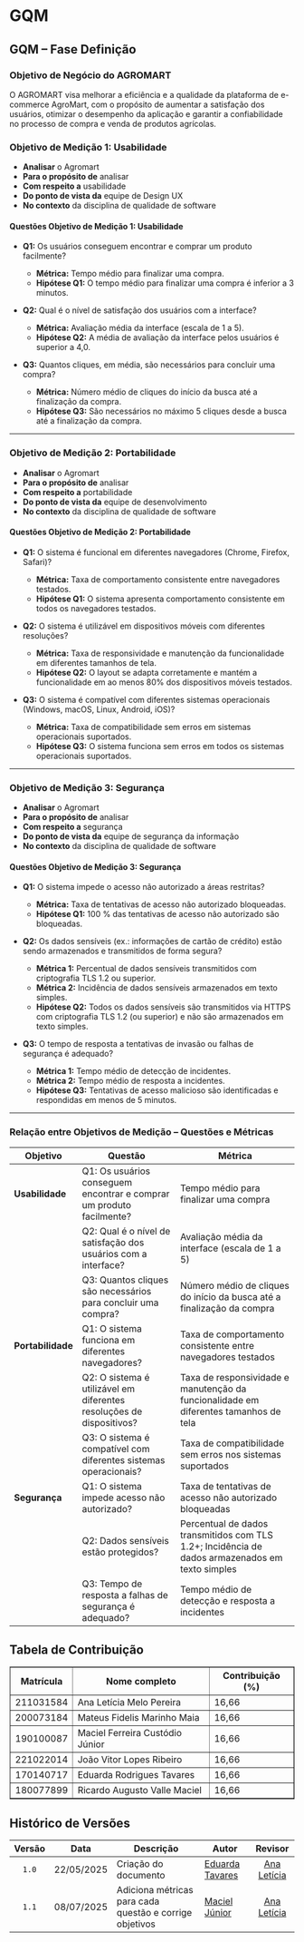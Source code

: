 # GQM

## GQM – Fase Definição

### Objetivo de Negócio do AGROMART

O AGROMART visa melhorar a eficiência e a qualidade da plataforma de e-commerce AgroMart, com o propósito de aumentar a satisfação dos usuários, otimizar o desempenho da aplicação e garantir a confiabilidade no processo de compra e venda de produtos agrícolas.

### Objetivo de Medição 1: Usabilidade

- **Analisar** o Agromart
- **Para o propósito de** analisar
- **Com respeito a** usabilidade
- **Do ponto de vista da** equipe de Design UX
- **No contexto** da disciplina de qualidade de software

#### Questões Objetivo de Medição 1: Usabilidade

- **Q1:** Os usuários conseguem encontrar e comprar um produto facilmente?
  - **Métrica:** Tempo médio para finalizar uma compra.
  - **Hipótese Q1:** O tempo médio para finalizar uma compra é inferior a 3 minutos.

- **Q2:** Qual é o nível de satisfação dos usuários com a interface?
  - **Métrica:** Avaliação média da interface (escala de 1 a 5).
  - **Hipótese Q2:** A média de avaliação da interface pelos usuários é superior a 4,0.

- **Q3:** Quantos cliques, em média, são necessários para concluir uma compra?
  - **Métrica:** Número médio de cliques do início da busca até a finalização da compra.
  - **Hipótese Q3:** São necessários no máximo 5 cliques desde a busca até a finalização da compra.

---

### Objetivo de Medição 2: Portabilidade

- **Analisar** o Agromart
- **Para o propósito de** analisar
- **Com respeito a** portabilidade
- **Do ponto de vista da** equipe de desenvolvimento
- **No contexto** da disciplina de qualidade de software

#### Questões Objetivo de Medição 2: Portabilidade

- **Q1:** O sistema é funcional em diferentes navegadores (Chrome, Firefox, Safari)?
  - **Métrica:** Taxa de comportamento consistente entre navegadores testados.
  - **Hipótese Q1:** O sistema apresenta comportamento consistente em todos os navegadores testados.

- **Q2:** O sistema é utilizável em dispositivos móveis com diferentes resoluções?
  - **Métrica:** Taxa de responsividade e manutenção da funcionalidade em diferentes tamanhos de tela.
  - **Hipótese Q2:** O layout se adapta corretamente e mantém a funcionalidade em ao menos 80% dos dispositivos móveis testados.

- **Q3:** O sistema é compatível com diferentes sistemas operacionais (Windows, macOS, Linux, Android, iOS)?
  - **Métrica:** Taxa de compatibilidade sem erros em sistemas operacionais suportados.
  - **Hipótese Q3:** O sistema funciona sem erros em todos os sistemas operacionais suportados.

---

### Objetivo de Medição 3: Segurança

- **Analisar** o Agromart
- **Para o propósito de** analisar
- **Com respeito a** segurança
- **Do ponto de vista da** equipe de segurança da informação
- **No contexto** da disciplina de qualidade de software

#### Questões Objetivo de Medição 3: Segurança

- **Q1:** O sistema impede o acesso não autorizado a áreas restritas?
  - **Métrica:** Taxa de tentativas de acesso não autorizado bloqueadas.
  - **Hipótese Q1:** 100 % das tentativas de acesso não autorizado são bloqueadas.

- **Q2:** Os dados sensíveis (ex.: informações de cartão de crédito) estão sendo armazenados e transmitidos de forma segura?
  - **Métrica 1:** Percentual de dados sensíveis transmitidos com criptografia TLS 1.2 ou superior.
  - **Métrica 2:** Incidência de dados sensíveis armazenados em texto simples.
  - **Hipótese Q2:** Todos os dados sensíveis são transmitidos via HTTPS com criptografia TLS 1.2 (ou superior) e não são armazenados em texto simples.

- **Q3:** O tempo de resposta a tentativas de invasão ou falhas de segurança é adequado?
  - **Métrica 1:** Tempo médio de detecção de incidentes.
  - **Métrica 2:** Tempo médio de resposta a incidentes.
  - **Hipótese Q3:** Tentativas de acesso malicioso são identificadas e respondidas em menos de 5 minutos.

---

### Relação entre Objetivos de Medição – Questões e Métricas

| Objetivo       | Questão                                                                 | Métrica                                                                                     |
|----------------|-------------------------------------------------------------------------|---------------------------------------------------------------------------------------------|
| **Usabilidade** | Q1: Os usuários conseguem encontrar e comprar um produto facilmente?    | Tempo médio para finalizar uma compra                                                      |
|                | Q2: Qual é o nível de satisfação dos usuários com a interface?           | Avaliação média da interface (escala de 1 a 5)                                              |
|                | Q3: Quantos cliques são necessários para concluir uma compra?            | Número médio de cliques do início da busca até a finalização da compra                     |
| **Portabilidade** | Q1: O sistema funciona em diferentes navegadores?                     | Taxa de comportamento consistente entre navegadores testados                                |
|                | Q2: O sistema é utilizável em diferentes resoluções de dispositivos?     | Taxa de responsividade e manutenção da funcionalidade em diferentes tamanhos de tela       |
|                | Q3: O sistema é compatível com diferentes sistemas operacionais?         | Taxa de compatibilidade sem erros nos sistemas suportados                                   |
| **Segurança**  | Q1: O sistema impede acesso não autorizado?                              | Taxa de tentativas de acesso não autorizado bloqueadas                                     |
|                | Q2: Dados sensíveis estão protegidos?                                    | Percentual de dados transmitidos com TLS 1.2+; Incidência de dados armazenados em texto simples |
|                | Q3: Tempo de resposta a falhas de segurança é adequado?                  | Tempo médio de detecção e resposta a incidentes                                            |

## Tabela de Contribuição

<div align="center">
  <table border="1">
    <thead>
      <tr>
        <th>Matrícula</th>
        <th>Nome completo</th>
        <th>Contribuição (%)</th>
      </tr>
    </thead>
    <tbody>
      <tr>
        <td>211031584</td>
        <td>Ana Letícia Melo Pereira</td>
        <td>16,66</td>
      </tr>
      <tr>
        <td>200073184</td>
        <td>Mateus Fidelis Marinho Maia</td>
        <td>16,66</td>
      </tr>
      <tr>
        <td>190100087</td>
        <td>Maciel Ferreira Custódio Júnior</td>
        <td>16,66</td>
      </tr>
      <tr>
        <td>221022014</td>
        <td>João Vitor Lopes Ribeiro</td>
        <td>16,66</td>
      </tr>
      <tr>
        <td>170140717</td>
        <td>Eduarda Rodrigues Tavares</td>
        <td>16,66</td>
      </tr>
      <tr>
        <td>180077899</td>
        <td>Ricardo Augusto Valle Maciel</td>
        <td>16,66</td>
      </tr>
    </tbody>
  </table>
</div>

## Histórico de Versões

|Versão|Data|Descrição|Autor|Revisor|
|:----:|----|---------|-----|:-------:|
|`1.0`|22/05/2025|Criação do documento| [Eduarda Tavares](https://github.com/erteduarda) |[Ana Letícia](https://github.com/analeticiaa)|
|`1.1`|08/07/2025|Adiciona métricas para cada questão e corrige objetivos| [Maciel Júnior](https://github.com/macieljuniormax) |[Ana Letícia](https://github.com/analeticiaa)|
